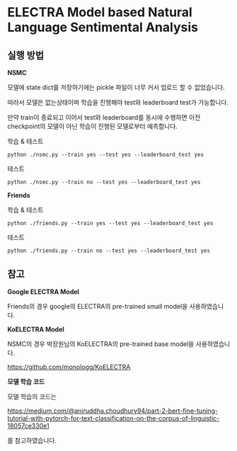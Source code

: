 # ELECTRA Model based Natural Language Sentimental Analysis



## 실행 방법

**NSMC**



모델에 state dict를 저장하기에는 pickle 파일이 너무 커서 업로드 할 수 없었습니다.

따라서 모델은 없는상태이며 학습을 진행해야 test와 leaderboard test가 가능합니다.

만약 train이 종료되고 이어서 test와 leaderboard를 동시에 수행하면 이전 checkpoint의 모델이 아닌 학습이 진행된 모델로부터 예측합니다.



학습 & 테스트

```
python ./nsmc.py --train yes --test yes --leaderboard_test yes
```



테스트

```
python ./nsmc.py --train no --test yes --leaderboard_test yes
```



**Friends**

학습 & 테스트

```
python ./friends.py --train yes --test yes --leaderboard_test yes
```



테스트

```
python ./friends.py --train no --test yes --leaderboard_test yes
```





## 참고



**Google ELECTRA Model**

Friends의 경우 google의 ELECTRA의 pre-trained small model을 사용하였습니다.



**KoELECTRA Model**

NSMC의 경우 박장원님의 KoELECTRA의 pre-trained base model을 사용하였습니다.

https://github.com/monologg/KoELECTRA



**모델 학습 코드**

모델 학습의 코드는

https://medium.com/@aniruddha.choudhury94/part-2-bert-fine-tuning-tutorial-with-pytorch-for-text-classification-on-the-corpus-of-linguistic-18057ce330e1

를 참고하였습니다.

